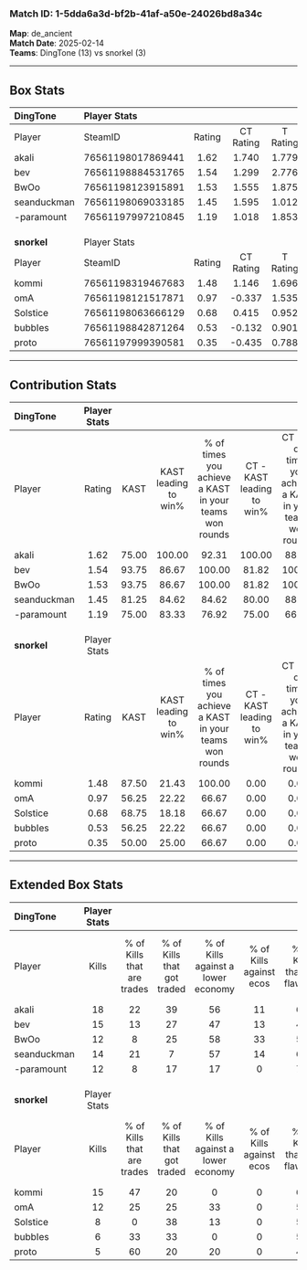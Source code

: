 ### Match ID: 1-5dda6a3d-bf2b-41af-a50e-24026bd8a34c  
**Map**: de_ancient  
**Match Date**: 2025-02-14  
**Teams**: DingTone (13) vs snorkel (3)  

---  

## Box Stats  

| **DingTone** | Player Stats      |        |           |          |       |       |       |         |        |      |     |
| :- | :- | :-: | :-: | :-: | :-: | :-: | :-: | :-: | :-: | :-: | :-: |
| Player       | SteamID           | Rating | CT Rating | T Rating | KAST  |  ADR  | Kills | Assists | Deaths | K/D  | HS% |
| akali        | 76561198017869441 |  1.62  |   1.740   |  1.779   | 75.00 | 124.3 |  18   |    6    |   12   | 1.50 | 44  |
| bev          | 76561198884531765 |  1.54  |   1.299   |  2.776   | 93.75 | 100.2 |  15   |    4    |   11   | 1.36 | 73  |
| BwOo         | 76561198123915891 |  1.53  |   1.555   |  1.875   | 93.75 | 98.0  |  12   |   15    |   8    | 1.50 | 50  |
| seanduckman  | 76561198069033185 |  1.45  |   1.595   |  1.012   | 81.25 | 60.3  |  14   |    2    |   5    | 2.80 | 35  |
| -paramount   | 76561197997210845 |  1.19  |   1.018   |  1.853   | 75.00 | 78.3  |  12   |    3    |   10   | 1.20 | 50  |
|              |                   |        |           |          |       |       |       |         |        |      |     |
|              |                   |        |           |          |       |       |       |         |        |      |     |
|              |                   |        |           |          |       |       |       |         |        |      |     |
| **snorkel**  | Player Stats      |        |           |          |       |       |       |         |        |      |     |
| Player       | SteamID           | Rating | CT Rating | T Rating | KAST  |  ADR  | Kills | Assists | Deaths | K/D  | HS% |
| kommi        | 76561198319467683 |  1.48  |   1.146   |  1.696   | 87.50 | 118.8 |  15   |    4    |   13   | 1.15 | 73  |
| omA          | 76561198121517871 |  0.97  |  -0.337   |  1.535   | 56.25 | 93.7  |  12   |    2    |   14   | 0.86 | 33  |
| Solstice     | 76561198063666129 |  0.68  |   0.415   |  0.952   | 68.75 | 63.4  |   8   |    3    |   16   | 0.50 | 75  |
| bubbIes      | 76561198842871264 |  0.53  |  -0.132   |  0.901   | 56.25 | 45.8  |   6   |    4    |   13   | 0.46 | 66  |
| proto        | 76561197999390581 |  0.35  |  -0.435   |  0.788   | 50.00 | 40.6  |   5   |    3    |   15   | 0.33 | 60  |
---  

## Contribution Stats  

| **DingTone** | Player Stats |       |                      |                                                        |                           |                                                             |                          |                                                            |
| :- | :-: | :-: | :-: | :-: | :-: | :-: | :-: | :-: |
| Player       |    Rating    | KAST  | KAST leading to win% | % of times you achieve a KAST in your teams won rounds | CT - KAST leading to win% | CT - % of times you achieve a KAST in your teams won rounds | T - KAST leading to win% | T - % of times you achieve a KAST in your teams won rounds |
| akali        |     1.62     | 75.00 |        100.00        |                         92.31                          |          100.00           |                            88.89                            |          100.00          |                           100.00                           |
| bev          |     1.54     | 93.75 |        86.67         |                         100.00                         |           81.82           |                           100.00                            |          100.00          |                           100.00                           |
| BwOo         |     1.53     | 93.75 |        86.67         |                         100.00                         |           81.82           |                           100.00                            |          100.00          |                           100.00                           |
| seanduckman  |     1.45     | 81.25 |        84.62         |                         84.62                          |           80.00           |                            88.89                            |          100.00          |                           75.00                            |
| -paramount   |     1.19     | 75.00 |        83.33         |                         76.92                          |           75.00           |                            66.67                            |          100.00          |                           100.00                           |
|              |              |       |                      |                                                        |                           |                                                             |                          |                                                            |
|              |              |       |                      |                                                        |                           |                                                             |                          |                                                            |
|              |              |       |                      |                                                        |                           |                                                             |                          |                                                            |
| **snorkel**  | Player Stats |       |                      |                                                        |                           |                                                             |                          |                                                            |
| Player       |    Rating    | KAST  | KAST leading to win% | % of times you achieve a KAST in your teams won rounds | CT - KAST leading to win% | CT - % of times you achieve a KAST in your teams won rounds | T - KAST leading to win% | T - % of times you achieve a KAST in your teams won rounds |
| kommi        |     1.48     | 87.50 |        21.43         |                         100.00                         |           0.00            |                            0.00                             |          27.27           |                           100.00                           |
| omA          |     0.97     | 56.25 |        22.22         |                         66.67                          |           0.00            |                            0.00                             |          22.22           |                           66.67                            |
| Solstice     |     0.68     | 68.75 |        18.18         |                         66.67                          |           0.00            |                            0.00                             |          20.00           |                           66.67                            |
| bubbIes      |     0.53     | 56.25 |        22.22         |                         66.67                          |           0.00            |                            0.00                             |          25.00           |                           66.67                            |
| proto        |     0.35     | 50.00 |        25.00         |                         66.67                          |           0.00            |                            0.00                             |          25.00           |                           66.67                            |
---  

## Extended Box Stats  

| **DingTone** | Player Stats |                            |                            |                                    |                         |                              |                                 |        |                             |                                     |                          |                               |                            |
| :- | :-: | :-: | :-: | :-: | :-: | :-: | :-: | :-: | :-: | :-: | :-: | :-: | :-: |
| Player       |    Kills     | % of Kills that are trades | % of Kills that got traded | % of Kills against a lower economy | % of Kills against ecos | % of Kills that are flawless | % of Kills that are close duels | Deaths | % of Deaths that get traded | % of Deaths against a lower economy | % of Deaths against ecos | % of Deaths that are flawless | % of Deaths that are close |
| akali        |      18      |             22             |             39             |                 56                 |           11            |              67              |                6                |   12   |             33              |                 42                  |            8             |              67               |             0              |
| bev          |      15      |             13             |             27             |                 47                 |           13            |              47              |                7                |   11   |             36              |                 36                  |            0             |              73               |             0              |
| BwOo         |      12      |             8              |             25             |                 58                 |           33            |              58              |               17                |   8    |             38              |                 50                  |            0             |              50               |             13             |
| seanduckman  |      14      |             21             |             7              |                 57                 |           14            |              64              |               14                |   5    |              0              |                 20                  |            0             |              20               |             20             |
| -paramount   |      12      |             8              |             17             |                 17                 |            0            |              75              |                8                |   10   |             10              |                 50                  |            0             |              40               |             20             |
|              |              |                            |                            |                                    |                         |                              |                                 |        |                             |                                     |                          |                               |                            |
|              |              |                            |                            |                                    |                         |                              |                                 |        |                             |                                     |                          |                               |                            |
|              |              |                            |                            |                                    |                         |                              |                                 |        |                             |                                     |                          |                               |                            |
| **snorkel**  | Player Stats |                            |                            |                                    |                         |                              |                                 |        |                             |                                     |                          |                               |                            |
| Player       |    Kills     | % of Kills that are trades | % of Kills that got traded | % of Kills against a lower economy | % of Kills against ecos | % of Kills that are flawless | % of Kills that are close duels | Deaths | % of Deaths that get traded | % of Deaths against a lower economy | % of Deaths against ecos | % of Deaths that are flawless | % of Deaths that are close |
| kommi        |      15      |             47             |             20             |                 0                  |            0            |              60              |                7                |   13   |             23              |                 15                  |            0             |              46               |             8              |
| omA          |      12      |             25             |             25             |                 33                 |            0            |              58              |                0                |   14   |             21              |                 14                  |            0             |              57               |             29             |
| Solstice     |      8       |             0              |             38             |                 13                 |            0            |              50              |               25                |   16   |             25              |                 13                  |            0             |              75               |             13             |
| bubbIes      |      6       |             33             |             33             |                 0                  |            0            |              50              |               17                |   13   |             23              |                 15                  |            0             |              69               |             0              |
| proto        |      5       |             60             |             20             |                 20                 |            0            |              40              |                0                |   15   |             27              |                 13                  |            0             |              67               |             0              |

